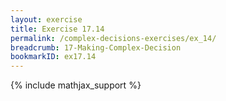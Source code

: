 ```yaml
---
layout: exercise
title: Exercise 17.14
permalink: /complex-decisions-exercises/ex_14/
breadcrumb: 17-Making-Complex-Decision
bookmarkID: ex17.14
---
```


{% include mathjax_support %}
